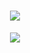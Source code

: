 <!-- 欢迎 -->
<div align="center">
  <h1 align="center"> <img src="https://readme-typing-svg.herokuapp.com/?lines=欢迎来到我的github主页;Welcome+to+there!&center=true&size=27"> </a> </h1>
</div>

<!-- GitHub 连续打卡 -->
<div align="center"> <img src="https://github-readme-streak-stats.herokuapp.com/?user=wormflesh" /> </div>
